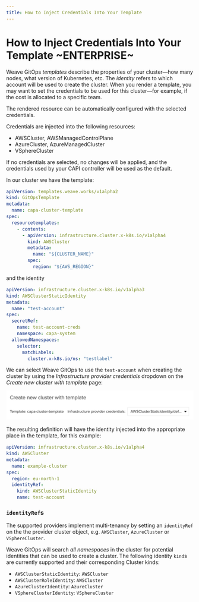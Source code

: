 ```yaml
---
title: How to Inject Credentials Into Your Template
---
```




# How to Inject Credentials Into Your Template ~ENTERPRISE~

Weave GitOps _templates_ describe the properties of your cluster—how many nodes, what version of Kubernetes, etc. The _identity_ refers to which account will be used to create the cluster. When you render a template, you may want to set the credentials to be used for this cluster—for example, if the cost is allocated to a specific team.

The rendered resource can be automatically configured with the selected credentials.

Credentials are injected into the following resources:
* AWSCluster, AWSManagedControlPlane
* AzureCluster, AzureManagedCluster
* VSphereCluster

If no credentials are selected, no changes will be applied, and the credentials used by your CAPI controller will be used as the default.

In our cluster we have the template:

```yaml
apiVersion: templates.weave.works/v1alpha2
kind: GitOpsTemplate
metadata:
  name: capa-cluster-template
spec:
  resourcetemplates:
    - contents:
      - apiVersion: infrastructure.cluster.x-k8s.io/v1alpha4
        kind: AWSCluster
        metadata:
          name: "${CLUSTER_NAME}"
        spec:
          region: "${AWS_REGION}"
```

and the identity

```yaml
apiVersion: infrastructure.cluster.x-k8s.io/v1alpha3
kind: AWSClusterStaticIdentity
metadata:
  name: "test-account"
spec:
  secretRef:
    name: test-account-creds
    namespace: capa-system
  allowedNamespaces:
    selector:
      matchLabels:
        cluster.x-k8s.io/ns: "testlabel"
```

We can select Weave GitOps to use the `test-account` when creating the cluster by using the _Infrastructure provider credentials_ dropdown on the _Create new cluster with template_ page:

![Identity Selection](../../img/identity-selection.png)

The resulting definition will have the identity injected into the appropriate place in the template, for this example:

```yaml
apiVersion: infrastructure.cluster.x-k8s.io/v1alpha4
kind: AWSCluster
metadata:
  name: example-cluster
spec:
  region: eu-north-1
  identityRef:
    kind: AWSClusterStaticIdentity
    name: test-account
```

### `identityRef`s

The supported providers implement multi-tenancy by setting an `identityRef` on the the provider cluster object, e.g. `AWSCluster`, `AzureCluster` or `VSphereCluster`.

Weave GitOps will search _all namespaces_ in the cluster for potential identities that can be used to create a cluster. The following identity `kind`s are currently supported and their corresponding Cluster kinds:

- `AWSClusterStaticIdentity`: `AWSCluster`
- `AWSClusterRoleIdentity`: `AWSCluster`
- `AzureClusterIdentity`: `AzureCluster`
- `VSphereClusterIdentity`: `VSphereCluster`
